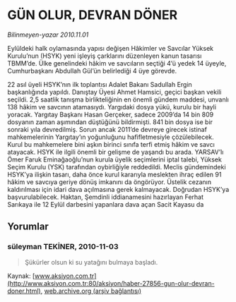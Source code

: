 # GÜN OLUR, DEVRAN DÖNER

*Bilinmeyen-yazar 2010.11.01*

<font class="agenda2NewsSpot">
 <span>
  Eylüldeki halk oylamasında yapısı değişen Hâkimler ve Savcılar Yüksek Kurulu’nun (HSYK) yeni işleyiş çarklarını düzenleyen kanun tasarısı TBMM’de. Ülke genelindeki hâkim ve savcıların seçtiği 4’ü yedek 14 üyeyle, Cumhurbaşkanı Abdullah Gül’ün belirlediği 4 üye görevde.
 </span>
</font>
<font class="newsDetail">
 <p>
 </p>
 <p class="MsoNormal">
  <span>
   22 asıl üyeli HSYK’nın ilk toplantısı Adalet Bakanı Sadullah Ergin başkanlığında yapıldı. Danıştay Üyesi Ahmet Hamsici, geçici başkan vekili seçildi. 2,5 saatlik tanışma birlikteliğinin en önemli gündem maddesi, unvanlı
   <span>
   </span>
   138 hâkim ve savcının atamasıydı. Yargıdaki dosya yükü, kurulu bir hayli yoracak. Yargıtay Başkanı Hasan Gerçeker, sadece 2009’da 14 bin 809 dosyanın zaman aşımından düştüğünü bildirmişti. 841 bin dosya ise bir sonraki yıla devredilmiş. Sorun ancak 2011’de devreye girecek istinaf mahkemelerinin Yargıtay’ın yoğunluğunu hafifletmesiyle çözülebilecek. Kurul bu mahkemelere bini aşkın birinci sınıfa terfi etmiş hâkim ve savcı atayacak. HSYK ile ilgili önemli bir gelişme de yaşandı bu arada. YARSAV’lı Ömer Faruk Eminağaoğlu’nun kurula üyelik seçimlerini iptal talebi, Yüksek Seçim Kurulu (YSK) tarafından oybirliğiyle reddedildi. Meclis gündemindeki HSYK’ya ilişkin tasarı, daha önce kurul kararıyla meslekten ihraç edilen 91 hâkim ve savcıya geriye dönüş imkanını da öngörüyor. Üstelik cezanın kaldırılması için idari dava açılmasına gerek kalmayacak. Doğrudan HSYK’ya başvurulabilecek. Haktan, Şemdinli iddianamesini hazırlayan Ferhat Sarıkaya ile 12 Eylül darbesini yapanlara dava açan Sacit Kayasu da
  </span>
 </p>
 <p>
 </p>
</font>

## Yorumlar

### süleyman TEKİNER, 2010-11-03
> Şükürler olsun ki su yatağını bulmaya başladı.

Kaynak: [www.aksiyon.com.tr](http://www.aksiyon.com.tr:80/aksiyon/haber-27856-gun-olur-devran-doner.html), [web.archive.org (arşiv bağlantısı)](http://web.archive.org/web/20101106023223/http://www.aksiyon.com.tr:80/aksiyon/haber-27856-gun-olur-devran-doner.html)
